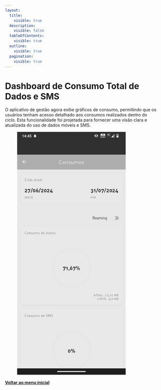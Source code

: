 ```yaml
---
layout:
  title:
    visible: true
  description:
    visible: false
  tableOfContents:
    visible: true
  outline:
    visible: true
  pagination:
    visible: true
---
```


# Dashboard de Consumo Total de Dados e SMS

O aplicativo de gestão agora exibe gráficos de consumo, permitindo que os usuários tenham acesso detalhado aos consumos realizados dentro do ciclo. Esta funcionalidade foi projetada para fornecer uma visão clara e atualizada do uso de dados móveis e SMS.

<figure><img src="../../../.gitbook/assets/image (1) (1) (1) (1) (1) (1) (1) (1) (1) (1) (1) (1) (1) (1) (1) (1) (1).png" alt="" width="359"><figcaption></figcaption></figure>

[**Voltar ao menu inicial**](./)
